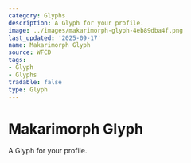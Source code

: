 ```yaml
---
category: Glyphs
description: A Glyph for your profile.
image: ../images/makarimorph-glyph-4eb89dba4f.png
last_updated: '2025-09-17'
name: Makarimorph Glyph
source: WFCD
tags:
- Glyph
- Glyphs
tradable: false
type: Glyph
---
```


# Makarimorph Glyph

A Glyph for your profile.

